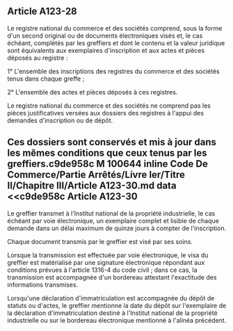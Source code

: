 Article A123-28
----
Le registre national du commerce et des sociétés comprend, sous la forme d'un
second original ou de documents électroniques visés et, le cas échéant,
complétés par les greffiers et dont le contenu et la valeur juridique sont
équivalents aux exemplaires d'inscription et aux actes et pièces déposés au
registre :

1° L'ensemble des inscriptions des registres du commerce et des sociétés tenus
dans chaque greffe ;

2° L'ensemble des actes et pièces déposés à ces registres.

Le registre national du commerce et des sociétés ne comprend pas les pièces
justificatives versées aux dossiers des registres à l'appui des demandes
d'inscription ou de dépôt.

Ces dossiers sont conservés et mis à jour dans les mêmes conditions que ceux tenus par les greffiers.c9de958c
M 100644 inline Code De Commerce/Partie Arrêtés/Livre Ier/Titre II/Chapitre III/Article A123-30.md
data <<c9de958c
Article A123-30
----
Le greffier transmet à l'Institut national de la propriété industrielle, le cas
échéant par voie électronique, un exemplaire complet et lisible de chaque
demande dans un délai maximum de quinze jours à compter de l'inscription.

Chaque document transmis par le greffier est visé par ses soins.

Lorsque la transmission est effectuée par voie électronique, le visa du greffier
est matérialisé par une signature électronique répondant aux conditions prévues
à l'article 1316-4 du code civil ; dans ce cas, la transmission est accompagnée
d'un bordereau attestant l'exactitude des informations transmises.

Lorsqu'une déclaration d'immatriculation est accompagnée du dépôt de statuts ou
d'actes, le greffier mentionne la date du dépôt sur l'exemplaire de la
déclaration d'immatriculation destiné à l'Institut national de la propriété
industrielle ou sur le bordereau électronique mentionné à l'alinéa précédent.
